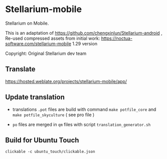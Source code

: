 # Stellarium-mobile

Stellarium on Mobile.

This is an adaptation of https://github.com/chengxinlun/Stellarium-android ,
Re-used compressed assets from initial work: https://noctua-software.com/stellarium-mobile 1.29 version

Copyright: Original Stellarium dev team


## Translate
https://hosted.weblate.org/projects/stellarium-mobile/app/


## Update translation
- translations `.pot` files are build with command `make potfile_core` and `make potfile_skyculture` ( see pro file )

- `po` files are merged in `qm` files with script `translation_generator.sh`



## Build for Ubuntu Touch
`clickable -c ubuntu_touch/clickable.json`


